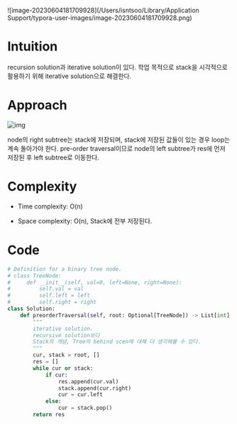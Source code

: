 

![image-20230604181709928](/Users/isntsoo/Library/Application Support/typora-user-images/image-20230604181709928.png)



# Intuition
recursion solution과 iterative solution이 있다.
학업 목적으로 stack을 시각적으로 활용하기 위해 iterative solution으로 해결한다.

# Approach

![img](https://leetcode.com/problems/binary-tree-preorder-traversal/Figures/144_rewrite/144-it.png)

node의 right subtree는 stack에 저장되며, stack에 저장된 값들이 있는 경우
loop는 계속 돌아가야 한다.
pre-order traversal이므로 node의 left subtree가 res에 먼저 저장된 후
left subtree로 이동한다.

# Complexity
- Time complexity: O(n)


- Space complexity: O(n), Stack에 전부 저장된다.


# Code
```python
# Definition for a binary tree node.
# class TreeNode:
#     def __init__(self, val=0, left=None, right=None):
#         self.val = val
#         self.left = left
#         self.right = right
class Solution:
    def preorderTraversal(self, root: Optional[TreeNode]) -> List[int]:
        """
        iterative solution.
        recursive solution보다 
        Stack의 개념, Tree의 behind scen에 대해 더 생각해볼 수 있다.
        """        
        cur, stack = root, []
        res = []
        while cur or stack:
            if cur:
                res.append(cur.val)
                stack.append(cur.right)
                cur = cur.left
            else:
                cur = stack.pop()
        return res
```